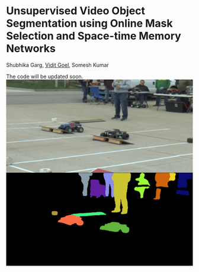 # Unsupervised Video Object Segmentation using Online Mask Selection and Space-time Memory Networks
 Shubhika Garg, [Vidit Goel](https://vidit98.github.io), Somesh Kumar

The code will be updated soon. 
![](final.gif)
